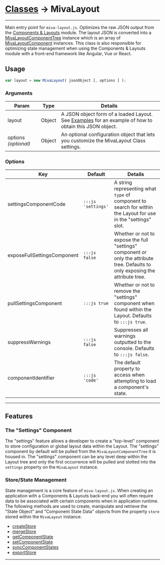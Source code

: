 # [Classes](/) → MivaLayout

---

Main entry point for `miva-layout.js`. Optimizes the raw JSON output from the [Components & Layouts](https://github.com/tessguefen/Components-Layouts) module. The layout JSON is converted into a [MivaLayoutComponentTree](/MivaLayoutComponentTree) instance which is an array of [MivaLayoutComponent](/MivaLayoutComponentTree) instances. This class is also responsible for optimizing state management when using the Components & Layouts module with a front-end framework like Angular, Vue or React.

## Usage

```js
var layout = new MivaLayout( jsonObject [, options ] );
```

### Arguments

| Param | Type | Details |
| --- | --- | --- |
| layout | <span class="type-hint-object">Object</span> | A JSON object form of a loaded Layout. See [Examples](#examples) for an example of how to obtain this JSON object. |
| options _(optional)_ | <span class="type-hint-object">Object</span> | An optional configuration object that lets you customize the MivaLayout Class settings. |

### Options

| Key | Default | Details |
| --- | --- | --- |
| settingsComponentCode | `:::js 'settings'` | A string representing what `type` of component to search for within the Layout for use in the "settings" slot. |
| exposeFullSettingsComponent | `:::js false` | Whether or not to expose the full "settings" component or only the attribute tree. Defaults to only exposing the attribute tree. |
| pullSettingsComponent | `:::js true` | Whether or not to remove the "settings" component when found within the Layout. Defaults to `:::js true`. |
| suppressWarnings | `:::js false` | Suppresses all warnings outputted to the console. Defaults to `:::js false`.  |
| componentIdentifier |  `:::js 'code'` | The default property to access when attempting to load a component's state. |

---

## Features

### The "Settings" Component

The "settings" feature allows a developer to create a "top-level" component to store configuration or global layout data within the Layout. The "settings" component by default will be pulled from the `MivaLayoutComponentTree` it is housed in. The "settings" component can be any level deep within the Layout tree and only the first occurrence will be pulled and slotted into the `settings` property on the `MivaLayout` instance.

### Store/State Management

State management is a core feature of `miva-layout.js`. When creating an application with a Components & Layouts back-end you will often require data to be associated with certain components when in application runtime. The following methods are used to create, manipulate and retrieve the "State Object" and "Component State Data" objects from the property `store` stored within the `MivaLayout` instance.

* [createStore](/MivaLayout/methods/#createstore-defaultcomponentstatedata)
* [mergeStore](/MivaLayout/methods/#mergestore-stateobject)
* [getComponentState](/MivaLayout/methods/#getcomponentstate-componentid)
* [setComponentState](/MivaLayout/methods/#getcomponentstate-componentid)
* [syncComponentStates](/MivaLayout/methods/#synccomponentstates-components)
* [exportStore](/MivaLayout/methods/#exportstore-pretty)

---